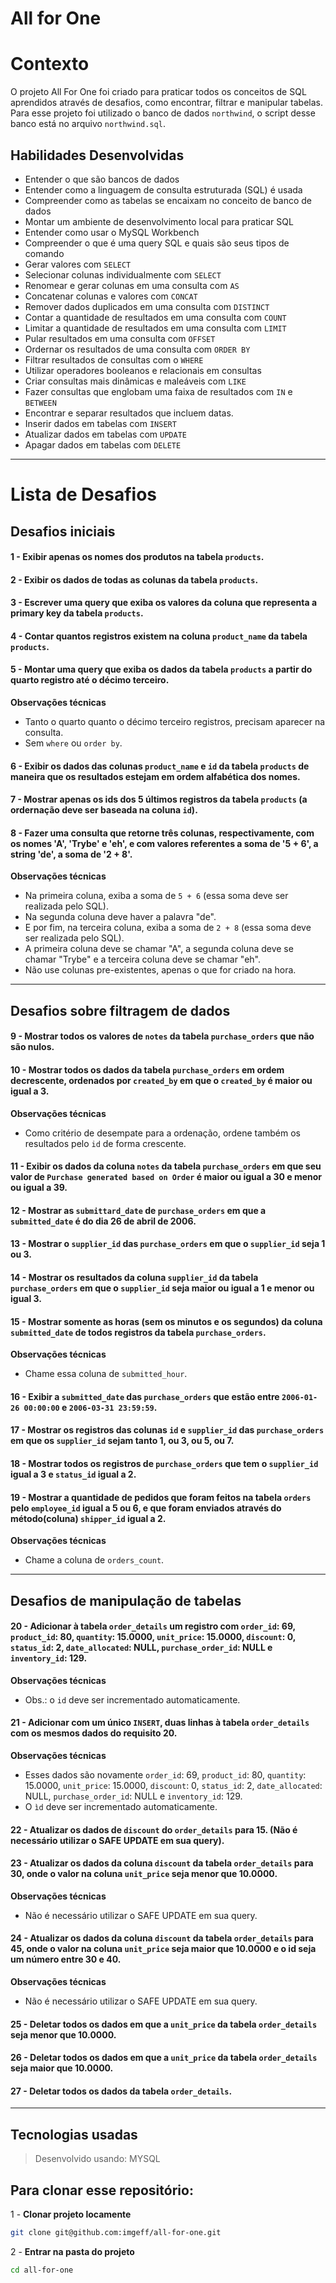 # All for One

# Contexto
O projeto All For One foi criado para praticar todos os conceitos de SQL aprendidos através de desafios, como encontrar, filtrar e manipular tabelas. Para esse projeto foi utilizado  o banco de dados `northwind`, o script desse banco está no arquivo `northwind.sql`.

## Habilidades Desenvolvidas

- Entender o que são bancos de dados
- Entender como a linguagem de consulta estruturada (SQL) é usada
- Compreender como as tabelas se encaixam no conceito de banco de dados
- Montar um ambiente de desenvolvimento local para praticar SQL
- Entender como usar o MySQL Workbench
- Compreender o que é uma query SQL e quais são seus tipos de comando
- Gerar valores com `SELECT`
- Selecionar colunas individualmente com `SELECT`
- Renomear e gerar colunas em uma consulta com `AS`
- Concatenar colunas e valores com `CONCAT`
- Remover dados duplicados em uma consulta com `DISTINCT`
- Contar a quantidade de resultados em uma consulta com `COUNT`
- Limitar a quantidade de resultados em uma consulta com `LIMIT`
- Pular resultados em uma consulta com `OFFSET`
- Ordernar os resultados de uma consulta com `ORDER BY`
- Filtrar resultados de consultas com o `WHERE`
- Utilizar operadores booleanos e relacionais em consultas
- Criar consultas mais dinâmicas e maleáveis com `LIKE`
- Fazer consultas que englobam uma faixa de resultados com `IN` e `BETWEEN`
- Encontrar e separar resultados que incluem datas.
- Inserir dados em tabelas com `INSERT`
- Atualizar dados em tabelas com `UPDATE`
- Apagar dados em tabelas com `DELETE`

---

# Lista de Desafios

## Desafios iniciais

#### 1 - Exibir apenas os nomes dos produtos na tabela `products`.

#### 2 - Exibir os dados de todas as colunas da tabela `products`.

#### 3 - Escrever uma query que exiba os valores da coluna que representa a primary key da tabela `products`.

#### 4 - Contar quantos registros existem na coluna `product_name` da tabela `products`.
#### 5 - Montar uma query que exiba os dados da tabela `products` a partir do quarto registro até o décimo terceiro.
**Observações técnicas**
 - Tanto o quarto quanto o décimo terceiro registros, precisam aparecer na consulta.
 - Sem `where` ou `order by`.

#### 6 - Exibir os dados das colunas `product_name` e `id` da tabela `products` de maneira que os resultados estejam em ordem alfabética dos nomes.

#### 7 - Mostrar apenas os ids dos 5 últimos registros da tabela `products` (a ordernação deve ser baseada na coluna `id`).
#### 8 - Fazer uma consulta que retorne três colunas, respectivamente, com os nomes 'A', 'Trybe' e 'eh', e com valores referentes a soma de '5 + 6', a string 'de', a soma de '2 + 8'. 

**Observações técnicas**
 - Na primeira coluna, exiba a soma de `5 + 6` (essa soma deve ser realizada pelo SQL). 
 - Na segunda coluna deve haver a palavra \"de\". 
 - E por fim, na terceira coluna, exiba a soma de `2 + 8` (essa soma deve ser realizada pelo SQL). 
 - A primeira coluna deve se chamar \"A\", a segunda coluna deve se chamar \"Trybe\" e a terceira coluna deve se chamar \"eh\". 
 - Não use colunas pre-existentes, apenas o que for criado na hora.

---

## Desafios sobre filtragem de dados

#### 9 - Mostrar todos os valores de `notes` da tabela `purchase_orders` que não são nulos.

#### 10 - Mostrar todos os dados da tabela `purchase_orders` em ordem decrescente, ordenados por `created_by` em que o `created_by` é maior ou igual a 3.

**Observações técnicas**
 - Como critério de desempate para a ordenação, ordene também os resultados pelo `id` de forma crescente.

#### 11 - Exibir os dados da coluna `notes` da tabela `purchase_orders` em que seu valor de `Purchase generated based on Order` é maior ou igual a 30 e menor ou igual a 39.

#### 12 - Mostrar as `submittard_date` de `purchase_orders` em que a `submitted_date` é do dia 26 de abril de 2006.

#### 13 - Mostrar o `supplier_id` das `purchase_orders` em que o `supplier_id` seja 1 ou 3.

#### 14 - Mostrar os resultados da coluna `supplier_id` da tabela `purchase_orders` em que o `supplier_id` seja maior ou igual a 1 e menor ou igual 3.

#### 15 - Mostrar somente as horas (sem os minutos e os segundos) da coluna `submitted_date` de todos registros da tabela `purchase_orders`.

**Observações técnicas**
 - Chame essa coluna de `submitted_hour`.

#### 16 - Exibir a `submitted_date` das `purchase_orders` que estão entre `2006-01-26 00:00:00` e `2006-03-31 23:59:59`.

#### 17 - Mostrar os registros das colunas `id` e `supplier_id` das `purchase_orders` em que os `supplier_id` sejam tanto 1, ou 3, ou 5, ou 7.

#### 18 - Mostrar todos os registros de `purchase_orders` que tem o `supplier_id` igual a 3 e `status_id` igual a 2.

#### 19 - Mostrar a quantidade de pedidos que foram feitos na tabela `orders` pelo `employee_id` igual a 5 ou 6, e que foram enviados através do método(coluna) `shipper_id` igual a 2.

**Observações técnicas**
 - Chame a coluna de `orders_count`.

---

## Desafios de manipulação de tabelas

#### 20 - Adicionar à tabela `order_details` um registro com `order_id`: 69, `product_id`: 80, `quantity`: 15.0000, `unit_price`: 15.0000, `discount`: 0, `status_id`: 2, `date_allocated`: NULL, `purchase_order_id`: NULL e `inventory_id`: 129.

**Observações técnicas**
 - Obs.: o `id` deve ser incrementado automaticamente.

#### 21 - Adicionar com um único `INSERT`, duas linhas à tabela `order_details` com os mesmos dados do requisito 20.

**Observações técnicas**
 - Esses dados são novamente `order_id`: 69, `product_id`: 80, `quantity`: 15.0000, `unit_price`: 15.0000, `discount`: 0, `status_id`: 2, `date_allocated`: NULL, `purchase_order_id`: NULL e `inventory_id`: 129.
 - O `ìd` deve ser incrementado automaticamente.

#### 22 - Atualizar os dados de `discount` do `order_details` para 15. (Não é necessário utilizar o SAFE UPDATE em sua query).

#### 23 - Atualizar os dados da coluna `discount` da tabela `order_details` para 30, onde o valor na coluna `unit_price` seja menor que 10.0000.

**Observações técnicas**
 - Não é necessário utilizar o SAFE UPDATE em sua query.

#### 24 - Atualizar os dados da coluna `discount` da tabela `order_details` para 45, onde o valor na coluna `unit_price` seja maior que 10.0000 e o id seja um número entre 30 e 40.

**Observações técnicas**
 - Não é necessário utilizar o SAFE UPDATE em sua query.

#### 25 - Deletar todos os dados em que a `unit_price` da tabela `order_details` seja menor que 10.0000.

#### 26 - Deletar todos os dados em que a `unit_price` da tabela `order_details` seja maior que 10.0000.

#### 27 - Deletar todos os dados da tabela `order_details`.

---
## Tecnologias usadas

> Desenvolvido usando: MYSQL


## Para clonar esse repositório:
1 - **Clonar projeto locamente**
```bash
git clone git@github.com:imgeff/all-for-one.git
```

2 - **Entrar na  pasta do projeto**
```bash
cd all-for-one
```